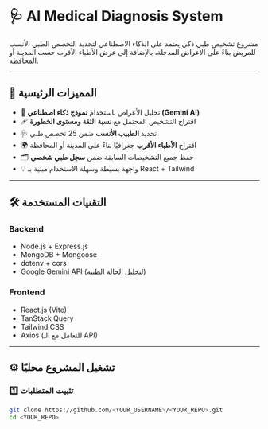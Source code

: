 # 🩺 AI Medical Diagnosis System

مشروع تشخيص طبي ذكي يعتمد على الذكاء الاصطناعي لتحديد التخصص الطبي الأنسب للمريض بناءً على الأعراض المدخلة، بالإضافة إلى عرض الأطباء الأقرب حسب المدينة أو المحافظة.

---

## 🚀 المميزات الرئيسية

- 🧠 تحليل الأعراض باستخدام **نموذج ذكاء اصطناعي (Gemini AI)**
- 🩹 اقتراح التشخيص المحتمل مع **نسبة الثقة ومستوى الخطورة**
- 🩺 تحديد **الطبيب الأنسب** ضمن 25 تخصص طبي
- 🌍 اقتراح **الأطباء الأقرب** جغرافيًا بناءً على المدينة أو المحافظة
- 🗂️ حفظ جميع التشخيصات السابقة ضمن **سجل طبي شخصي**
- 💡 واجهة بسيطة وسهلة الاستخدام مبنية بـ React + Tailwind

---

## 🛠️ التقنيات المستخدمة

### Backend
- Node.js + Express.js  
- MongoDB + Mongoose  
- dotenv + cors  
- Google Gemini API (لتحليل الحالة الطبية)

### Frontend
- React.js (Vite)
- TanStack Query  
- Tailwind CSS  
- Axios (للتعامل مع الـ API)

---

## ⚙️ تشغيل المشروع محليًا

### 1️⃣ تثبيت المتطلبات

```bash
git clone https://github.com/<YOUR_USERNAME>/<YOUR_REPO>.git
cd <YOUR_REPO>

